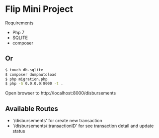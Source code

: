 # Flip Mini Project
Requirements
- Php 7
- SQLITE
- composer

## Or


```sh
$ touch db.sqlite
$ composer dumpautoload
$ php migration.php
$ php -S 0.0.0.0:8000 -t .
```
Open browser to http://localhost:8000/disbursements

## Available Routes
- '/disbursements' for create new transaction
- '/disbursements/:transactionID' for see transaction detail and update status
